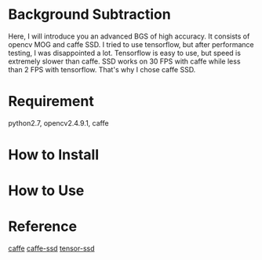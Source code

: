 # Background Subtraction
Here, I will introduce you an advanced BGS of high accuracy. It consists of opencv MOG and caffe SSD. I tried to use tensorflow, but after performance testing, I was disappointed a lot. Tensorflow is easy to use, but speed is extremely slower than caffe. SSD works on 30 FPS with caffe while less than 2 FPS with tensorflow.
That's why I chose caffe SSD.

# Requirement
python2.7, opencv2.4.9.1, caffe
# How to Install

# How to Use

# Reference
[caffe](http://caffe.berkeleyvision.org/install_apt.html)
[caffe-ssd](https://github.com/weiliu89/caffe/tree/ssd)
[tensor-ssd](https://github.com/balancap/SSD-Tensorflow)
